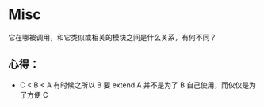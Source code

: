 # Misc

它在哪被调用，和它类似或相关的模块之间是什么关系，有何不同？

## 心得：

- C < B < A 有时候之所以 B 要 extend A 并不是为了 B 自己使用，而仅仅是为了方便 C
